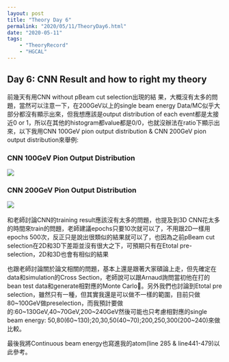 ```yaml
---
layout: post
title: "Theory Day 6"
permalink: "2020/05/11/TheoryDay6.html"
date: "2020-05-11"
tags:
    - "TheoryRecord" 
    - "HGCAL"
---
```

<h2>Day 6: CNN Result and how to right my theory</h2>
前幾天有用CNN without pBeam cut selection出現的結
果，大概沒有太多的問題，當然可以注意一下，在200GeV以上的single beam energy Data/MC似乎大部分都沒有顯示出來，但我想應該是output distribution of each event都是太接近0 or 1，所以在其他的histogram都value都是0/0，也就沒辦法在ratio下顯示出來，以下我用CNN 100GeV pion output distribution & CNN 200GeV pion output distribution來舉例:


<div class="TheoryOther">
<h3>CNN 100GeV Pion Output Distribution</h3>
<img src="https://user-images.githubusercontent.com/13759047/81643206-ae909d00-9457-11ea-9706-ec327b595554.png">
<h3>CNN 200GeV Pion Output Distribution</h3>
<img src="https://user-images.githubusercontent.com/13759047/81643272-d4b63d00-9457-11ea-8b66-7c9e3bfa2d91.png">
</div>
<br/>
和老師討論CNN的training result應該沒有太多的問題，也提及到<span class="TheoryOther">3D CNN花太多的時間來train</span>的問題，老師建議epochs只要10次就可以了，不用跟2D一樣用epochs 500次，反正只是說出很類似的結果就可以了，也因為之前pBeam cut selection在2D和3D下差距並沒有很大之下，可預期只有在Etotal pre-selection，2D和3D也會有相似的結果<br/>

也跟老師討論關於論文相關的問題，基本上還是跟著大家碩論上走，但先確定在data和simulation的<span class="TheoryDay">Cross Section</span>，老師說可以跟Arnaud詢問當初他在打的bean test data和generate相對應的Monte Carlo。另外我們也討論到Etotal pre selection，雖然只有一種，但其實我還是可以做不一樣的範圍，目前只做80~100GeV做preselection，而我預計要做的:<span class="TheoryPhysics">60~130GeV,40~70GeV,200~240GeV</span>然後可能也只考慮相對應的single beam energy: <span class="TheoryPhysics">50,80(60~130);20,30,50(40~70);200,250,300(200~240)</span>來做比較。
<br/>

最後我將Continuous beam energy也寫進我的atom(<span class="TheoryOther">line 285 & line441-479)</span>以此參考。